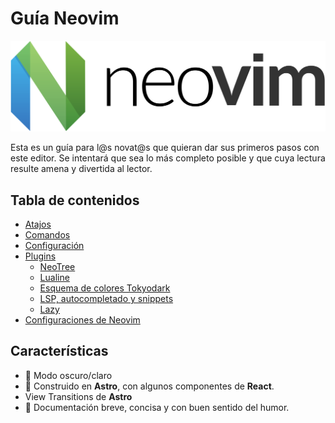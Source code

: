 # Guía Neovim

![Logo de Neovim](public/neovim.svg)

Esta es un guía para l@s novat@s que quieran dar sus primeros pasos con este editor.
Se intentará que sea lo más completo posible y que cuya lectura resulte amena y divertida al
lector.

## Tabla de contenidos

- [Atajos](https://santosalarcon.github.io/guia-neovim/atajos/)
- [Comandos](https://santosalarcon.github.io/guia-neovim/comandos/)
- [Configuración](https://santosalarcon.github.io/guia-neovim/configuracion/)
- [Plugins](https://santosalarcon.github.io/guia-neovim/plugins/)
  - [NeoTree](https://santosalarcon.github.io/guia-neovim/plugins/neotree)
  - [Lualine](https://santosalarcon.github.io/guia-neovim/plugins/lualine)
  - [Esquema de colores Tokyodark](https://santosalarcon.github.io/guia-neovim/plugins/tokyodark)
  - [LSP, autocompletado y snippets](https://santosalarcon.github.io/guia-neovim/plugins/lsp)
  - [Lazy](https://santosalarcon.github.io/guia-neovim/plugins/lazy)
- [Configuraciones de Neovim](https://santosalarcon.github.io/guia-neovim/configuraciones-neovim)
 
## Características
- 🌙 Modo oscuro/claro
- 🚀 Construido en **Astro**, con algunos componentes de **React**.
- View Transitions de **Astro**
- 📃 Documentación breve, concisa y con buen sentido del humor.
